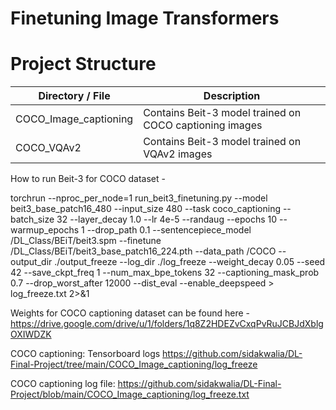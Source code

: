 # Finetuning Image Transformers


# Project Structure
| Directory / File | Description |
|-----------------|-----------------|
| COCO_Image_captioning | Contains Beit-3 model trained on COCO captioning images | 
| COCO_VQAv2 | Contains Beit-3 model trained on VQAv2 images | 

How to run Beit-3 for COCO dataset -

torchrun --nproc_per_node=1 run_beit3_finetuning.py --model beit3_base_patch16_480 --input_size 480 --task coco_captioning --batch_size 32 --layer_decay 1.0 --lr 4e-5 --randaug --epochs 10 --warmup_epochs 1 --drop_path 0.1 --sentencepiece_model /DL_Class/BEiT/beit3.spm --finetune /DL_Class/BEiT/beit3_base_patch16_224.pth --data_path /COCO --output_dir ./output_freeze --log_dir ./log_freeze --weight_decay 0.05 --seed 42 --save_ckpt_freq 1 --num_max_bpe_tokens 32 --captioning_mask_prob 0.7 --drop_worst_after 12000 --dist_eval  --enable_deepspeed > log_freeze.txt 2>&1


Weights for COCO captioning dataset can be found here -
https://drive.google.com/drive/u/1/folders/1q8Z2HDEZvCxqPvRuJCBJdXblgOXIWDZK

COCO captioning: Tensorboard logs https://github.com/sidakwalia/DL-Final-Project/tree/main/COCO_Image_captioning/log_freeze

COCO captioning log file: https://github.com/sidakwalia/DL-Final-Project/blob/main/COCO_Image_captioning/log_freeze.txt


